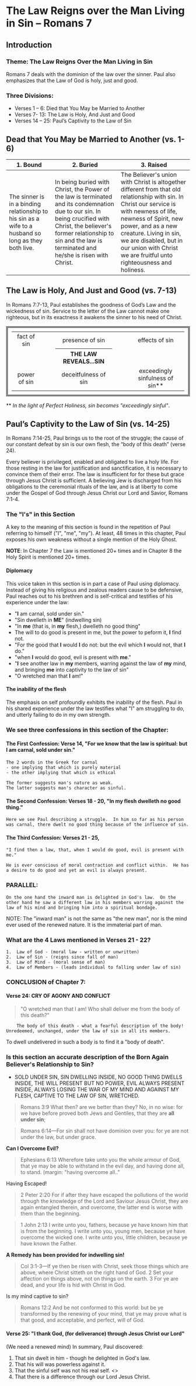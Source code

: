 # The Law Reigns over the Man Living in Sin – Romans 7

## Introduction

### Theme: The Law Reigns Over the Man Living in Sin

Romans 7 deals with the dominion of the law over the sinner. Paul also emphasizes that the Law of God is holy, just and good.

### Three Divisions:

- Verses 1 – 6: Died that You May be Married to Another
- Verses 7- 13: The Law is Holy, And Just and Good
- Verses 14 – 25: Paul’s Captivity to the Law of Sin 

## Dead that You May be Married to Another (vs. 1-6)

<table>
<thead>
  <tr>
    <th>1. Bound</th>
    <th>2. Buried</th>
    <th>3. Raised</th>
  </tr>
</thead>
<tbody>
  <tr>
    <td>The sinner is in a binding relationship to his sin as a wife to a husband so long as they both live. </td>
    <td>In being buried with Christ, the Power of the law is terminated and its condemnation due to our sin. In being crucified with Christ, the believer's former relationship to sin and the law is terminated and he/she is risen with Christ. </td>
    <td>The Believer's union with Christ is altogether different from that old relationship with sin. In Christ our service is with newness of life, newness of Spirit, new power, and as a new creature. Living in sin, we are disabled, but in our union with Christ we are fruitful unto righteousness and holiness.</td>
  </tr>
</tbody>
</table>

## The Law is Holy, And Just and Good (vs. 7-13)

In Romans 7:7-13, Paul establishes the goodness of God’s Law and the wickedness of sin. Service to the letter of the Law cannot make one righteous, but in its exactness it awakens the sinner to his need of Christ. 

<table id="law-reveals" style="border:solid 5px gray; padding:10px; text-align:center;">
<thead></thead>
<tbody>
  <tr>
    <td>fact of sin</td>
    <td>&nbsp;</td>
    <td>&nbsp;</td>
    <td>presence of sin</td>
    <td>&nbsp;</td>
    <td>&nbsp;</td>
    <td>effects of sin</td>
  </tr>
  <tr>
	<td>&nbsp;</td>
    <td>&nbsp;</td>
    <td>&nbsp;</td>
    <th>THE LAW REVEALS...SIN</th>
    <td>&nbsp;</td>
    <td>&nbsp;</td>
    <td>&nbsp;</td>
  </tr>
  <tr>
    <td>power of sin</td>
    <td>&nbsp;</td>
    <td>&nbsp;</td>
    <td>deceitfulness of sin</td>
    <td>&nbsp;</td>
    <td>&nbsp;</td>
    <td>exceedingly sinfulness of sin**</td>
  </tr>
</tbody>
</table>

** *In the light of Perfect Holiness, sin becomes "exceedingly sinful"*.

## Paul’s Captivity to the Law of Sin  (vs. 14-25)

In Romans 7:14-25, Paul brings us to the root of the struggle; the cause of our constant defeat by sin is our own flesh, the “body of this death” (verse 24).

Every believer is privileged, enabled and obligated to live a holy life. For those resting in the law for justification and sanctification, it is necessary to convince them of their error. The law is insufficient for for these but grace through Jesus Christ is sufficient. A believing Jew is discharged from his obligations to the ceremonial rituals of the law, and is at liberty to come under the Gospel of God through Jesus Christ our Lord and Savior, Romans 7:1-4.

### The "I's" in this Section

A key to the meaning of this section is found in the repetition of Paul referring to himself ("I", "me", "my"). At least, 48 times in this chapter, Paul exposes his own weakness without a single mention of the Holy Ghost. 

**NOTE**: In Chapter 7 the Law is mentioned 20+ times and in Chapter 8 the Holy Spirit is mentioned 20+ times.

#### Diplomacy

This voice taken in this section is in part a case of Paul using diplomacy. Instead of giving his religious and zealous readers cause to be defensive, Paul reaches out to his brethren and is self-critical and testifies of his experience under the law:

-  "**I** am carnal, sold under sin." 
-  "Sin dwelleth in **ME**" (indwelling sin)
-  "In **me** (that is, in **my** flesh,) dwelleth no good thing"
-  The will to do good is present in me, but the power to peform it, **I** find not.
-  "For the good that **I** would **I** do not: but the evil which **I** would not, that **I** do."
-  "when **I** would do good, evil is present with **me**."
-  "**I** see another law in **my** members, warring against the law of **my** mind, and bringing **me** into captivity to the law of sin"
-  "O wretched man that **I** am!"

#### The inability of the flesh

The emphasis on self profoundly exhibits the inability of the flesh. Paul in his shared experience under the law testifies what "I" am struggling to do, and utterly failing to do in my own strength.

### We see three confessions in this section of the Chapter:

#### The First Confession:  Verse 14, "For we know that the law is spiritual: but I am carnal, sold under sin."

	The 2 words in the Greek for carnal
	- one implying that which is purely material
	- the other implying that which is ethical

	The former suggests man's nature as weak.
	The latter suggests man's character as sinful.

#### The Second Confession:  Verses 18 - 20, "In my flesh dwelleth no good thing."

	Here we see Paul describing a struggle.  In him so far as his person was carnal, there dwelt no good thing because of the influence of sin.

#### The Third Confession:  Verses 21 - 25,

	"I find then a law, that, when I would do good, evil is present with me."

	He is ever conscious of moral contraction and conflict within.  He has a desire to do good and yet an evil is always present.


### PARALLEL:

	On the one hand the inward man is delighted in God's law.  On the other hand he saw a different law in his members warring against the law of his mind and bringing him into a spiritual bondage.

NOTE:  	The "inward man" is not the same as "the new man", nor is the mind ever used of the renewed nature. It is the immaterial part of man.

### What are the 4 Laws mentioned in Verses 21 - 22?

	1.	Law of God - (moral law - written or unwritten)
	2.	Law of Sin - (reigns since fall of man)
	3.	Law of Mind - (moral sense of man)
	4.	Law of Members - (leads individual to falling under law of sin)

### CONCLUSION of Chapter 7:

#### Verse 24:	CRY OF AGONY AND CONFLICT

> "O wretched man that I am!  Who shall deliver me from the body of this death?"

		The body of this death - what a fearful description of the body!  Unredeemed, unchanged, under the law of sin in all its members. 

To dwell undelivered in such a body is to find it a "body of death".

### Is this section an accurate description of the Born Again Believer's Relationship to Sin?

- SOLD UNDER SIN, SIN DWELLING INSIDE, NO GOOD THING DWELLS INSIDE, THE WILL PRESENT BUT NO POWER, EVIL ALWAYS PRESENT INSIDE, ALWAYS LOSING THE WAR OF MY MIND AND AGAINST MY FLESH, CAPTIVE TO THE LAW OF SIN, WRETCHED.

> Romans 3:9 What then? are we better than they? No, in no wise: for we have before proved both Jews and Gentiles, that they are **all under sin**;

>  Romans 6:14&mdash;For sin shall not have dominion over you: for ye are not under the law, but under grace.
<!-- -->

**Can I Overcome Evil?**

>  Ephesians 6:13 Wherefore take unto you the whole armour of God, that ye may be able to withstand in the evil day, and having done all, to stand. (margin: "having overcome all.."

Having Escaped!

> 2 Peter 2:20 For if after they have escaped the pollutions of the world through the knowledge of the Lord and Saviour Jesus Christ, they are again entangled therein, and overcome, the latter end is worse with them than the beginning.

>  1 John 2:13 I write unto you, fathers, because ye have known him that is from the beginning. I write unto you, young men, because ye have overcome the wicked one. I write unto you, little children, because ye have known the Father.

**A Remedy has been provided for indwelling sin!**

> Col 3:1-3&mdash;If ye then be risen with Christ, seek those things which are above, where Christ sitteth on the right hand of God.  2 Set your affection on things above, not on things on the earth. 3 For ye are dead, and your life is hid with Christ in God.

Is my mind captive to sin?

> Romans 12:2 And be not conformed to this world: but be ye transformed by the renewing of your mind, that ye may prove what is that good, and acceptable, and perfect, will of God.

#### Verse 25:	"I thank God, (for deliverance) through Jesus Christ our Lord"

(We need a renewed mind)
In summary, Paul discovered:

1.	That sin dwelt in him - though he delighted in God's law.
2.	That his will was powerless against it.
3.	That the sinful self was not his real self. <<image of God>>
4.	That there is a difference through our Lord Jesus Christ.


